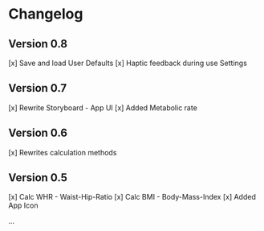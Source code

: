 #  Changelog

## Version 0.8
[x] Save and load User Defaults
[x] Haptic feedback during use Settings

## Version 0.7
[x] Rewrite Storyboard - App UI
[x] Added Metabolic rate

## Version 0.6
[x] Rewrites calculation methods

## Version 0.5
[x] Calc WHR - Waist-Hip-Ratio
[x] Calc BMI - Body-Mass-Index
[x] Added App Icon

...
